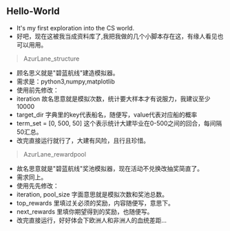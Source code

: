 ## Hello-World
* It's my first exploration into the CS world. 
* 好吧，现在这被我当成资料库了,我把我做的几个小脚本存在这，有缘人看见也可以用用。
> AzurLane_structure
* 顾名思义就是"碧蓝航线"建造模拟器。
* 需求是：python3,numpy,matplotlib
* 使用前先修改：
* iteration 故名思意就是模拟次数，统计要大样本才有说服力，我建议至少10000
* target_dir 字典里的key代表船名，随便写，value代表对应船的概率
* term_set = [0, 500, 50] 这个表示统计大建毕业在0-500之间的回合，每间隔50汇总。
* 改完直接运行就行了，大建有风险，且行且珍惜。
> AzurLane_rewardpool
* 故名思意就是"碧蓝航线"奖池模拟器，现在活动不兑换改抽奖简直了。
* 需求同上。
* 使用先先修改：
* iteration, pool_size 字面意思就是模拟次数和奖池总数。
* top_rewards 里填过关必须的奖励，内容随便写，意思下。
* next_rewards 里填你期望得到的奖励，也随便写。
* 改完直接运行，好好体会下欧洲人和非洲人的血统差距...

